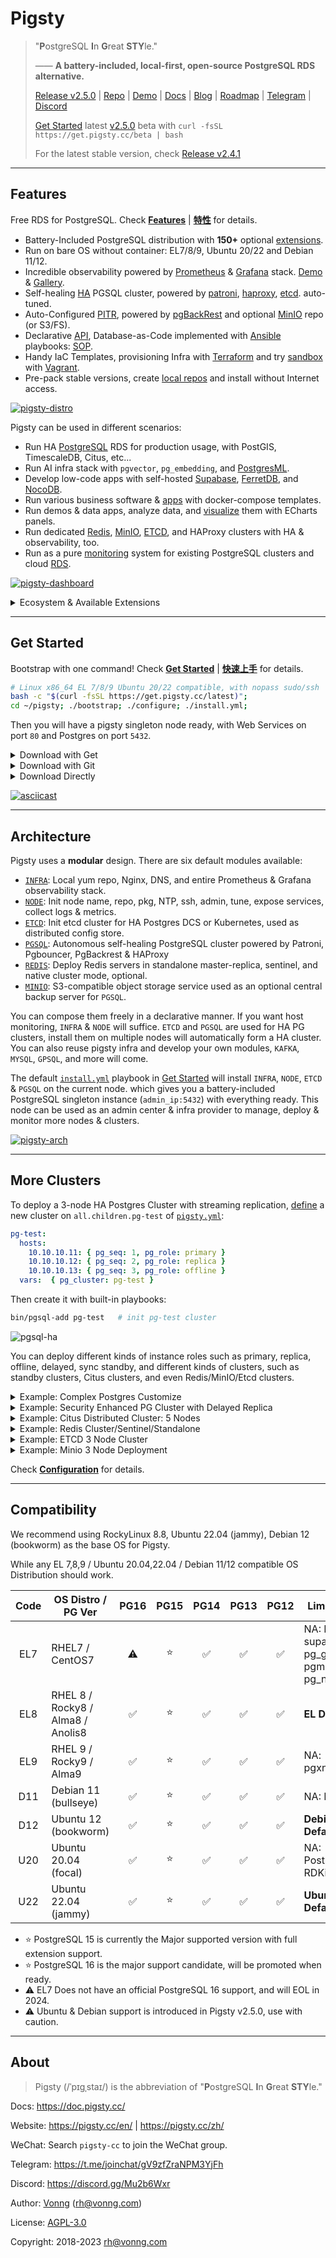 # Pigsty

> "**P**ostgreSQL **I**n **G**reat **STY**le."
>
> —— **A battery-included, local-first, open-source PostgreSQL RDS alternative.**
>
> [Release v2.5.0](https://github.com/Vonng/pigsty/releases/tag/v2.5.0) | [Repo](https://github.com/Vonng/pigsty) | [Demo](https://demo.pigsty.cc) | [Docs](https://doc.pigsty.cc/) | [Blog](https://pigsty.cc/en/) | [Roadmap](https://github.com/users/Vonng/projects/2/views/3) | [Telegram](https://t.me/joinchat/gV9zfZraNPM3YjFh) | [Discord](https://discord.gg/Mu2b6Wxr)
>
> [Get Started](docs/INSTALL.md) latest [v2.5.0](https://github.com/Vonng/pigsty/releases/tag/v2.5.0) beta with `curl -fsSL https://get.pigsty.cc/beta | bash`
> 
> For the latest stable version, check [Release v2.4.1](https://github.com/Vonng/pigsty/releases/tag/v2.4.1)


----------------

## Features

Free RDS for PostgreSQL. Check [**Features**](docs/FEATURE.md) | [**特性**](docs/zh/FEATURE.md) for details.

- Battery-Included PostgreSQL distribution with **150+** optional [extensions](docs/PGSQL-EXTENSION.md).
- Run on bare OS without container: EL7/8/9, Ubuntu 20/22 and Debian 11/12.
- Incredible observability powered by [Prometheus](https://prometheus.io/) & [Grafana](https://grafana.com/) stack. [Demo](https://demo.pigsty.cc) & [Gallery](https://github.com/Vonng/pigsty/wiki/Gallery).
- Self-healing [HA](docs/PGSQL-ARCH.md) PGSQL cluster, powered by [patroni](https://patroni.readthedocs.io/en/latest/), [haproxy](http://www.haproxy.org/), [etcd](https://etcd.io/). auto-tuned.
- Auto-Configured [PITR](docs/PGSQL-PITR.md), powered by [pgBackRest](https://pgbackrest.org/) and optional [MinIO](https://min.io/) repo (or S3/FS).
- Declarative [API](docs/CONFIG.md), Database-as-Code implemented with [Ansible](https://www.ansible.com/) playbooks: [SOP](docs/PGSQL-ADMIN.md).
- Handy IaC Templates, provisioning Infra with [Terraform](https://github.com/Vonng/pigsty/tree/master/terraform/README.md) and try [sandbox](docs/PROVISION.md) with [Vagrant](https://github.com/Vonng/pigsty/tree/master/vagrant/README.md).
- Pre-pack stable versions, create [local repos](docs/INSTALL.md#offline-packages) and install without Internet access.

[![pigsty-distro](https://github.com/Vonng/pigsty/assets/8587410/a0550ad2-7bb9-4051-8758-9e5e3b294e54)](docs/FEATURE.md)

Pigsty can be used in different scenarios:
- Run HA [PostgreSQL](docs/PGSQL.md) RDS for production usage, with PostGIS, TimescaleDB, Citus, etc...
- Run AI infra stack with `pgvector`, `pg_embedding`, and [PostgresML](https://github.com/Vonng/pigsty/tree/master/app/pgml/README.md).
- Develop low-code apps with self-hosted [Supabase](https://github.com/Vonng/pigsty/tree/master/app/supabase/README.md), [FerretDB](docs/MONGO.md), and [NocoDB](https://github.com/Vonng/pigsty/tree/master/app/nocodb/README.md).
- Run various business software & [apps](https://github.com/Vonng/pigsty/blob/master/app/README.md) with docker-compose templates.
- Run demos & data apps, analyze data, and [visualize](https://demo.pigsty.cc/d/isd-overview/) them with ECharts panels.
- Run dedicated [Redis](docs/REDIS.md), [MinIO](docs/MINIO.md), [ETCD](docs/ETCD.md), and HAProxy clusters with HA & observability, too.
- Run as a pure [monitoring](docs/PGSQL-MONITOR.md#monitor-mode) system for existing PostgreSQL clusters and cloud [RDS](docs/PGSQL-MONITOR.md#monitor-rds).

[![pigsty-dashboard](https://github.com/Vonng/pigsty/assets/8587410/cd4e6620-bc36-44dc-946b-b9ae56f93c90)](https://demo.pigsty.cc)


<details><summary>Ecosystem & Available Extensions</summary></br>

Pigsty has over **150+** **OPTIONAL** [extensions](docs/PGSQL-EXTENSION.md) pre-compiled and packaged, including some not included in the official PGDG repo. Some of the most potent extensions are:

- [Supabase](https://github.com/Vonng/pigsty/tree/master/app/supabase/README.md): Open-Source Firebase alternative based on PostgreSQL
- [FerretDB](https://github.com/Vonng/pigsty/tree/master/app/ferretdb/README.md): Open-Source MongoDB alternative based on PostgreSQL
- [PostgresML](https://github.com/Vonng/pigsty/tree/master/app/pgml/README.md): Use machine learning algorithms and pretrained models with SQL
- [PostGIS](https://postgis.net/): Add geospatial data support to PostgreSQL
- [TimescaleDB](https://www.timescale.com/): Add time-series/continuous-aggregation support to PostgreSQL
- [PGVector](https://github.com/pgvector/pgvector) / PG Embedding: AI vector/embedding data type support, and ivfflat / hnsw index access method
- [Citus](https://www.citusdata.com/): Turn a standalone primary-replica postgres cluster into a horizontally scalable distributed cluster
- [Apache AGE](https://age.apache.org/)): Add OpenCypher graph query language support to PostgreSQL, works like Neo4J
- ...

[![pigsty-extension](https://github.com/Vonng/pigsty/assets/8587410/91dfee81-3193-4505-b33f-0c5949dabf02)](docs/PGSQL-EXTENSION.md)

Some non-trivial extensions:

| name                         | version |   source   | type  | comment                                                                                                                    |
|------------------------------|:-------:|:----------:|:-----:|----------------------------------------------------------------------------------------------------------------------------|
| **age**                      |  1.4.0  | **PIGSTY** | FEAT  | Apache AGE graph database extension                                                                                        |
| **pointcloud**               |  1.2.5  | **PIGSTY** | FEAT  | A PostgreSQL extension for storing point cloud (LIDAR) data.                                                               |
| **http**                     |   1.6   | **PIGSTY** | FEAT  | HTTP client for PostgreSQL, allows web page retrieval inside the database.                                                 |
| pg_tle                       |  1.2.0  | **PIGSTY** | FEAT  | Trusted Language Extensions for PostgreSQL                                                                                 |
| roaringbitmap                |   0.5   | **PIGSTY** | FEAT  | Support for Roaring Bitmaps                                                                                                |
| **zhparser**                 |   2.2   | **PIGSTY** | FEAT  | Parser for full-text search of Chinese                                                                                     |
| **pgml**                     |  2.7.9  | **PIGSTY** | FEAT  | PostgresML: Use the expressive power of SQL along with the most advanced machine learning algorithms and pretrained models |
| pg_net                       |  0.7.3  | **PIGSTY** | FEAT  | A PostgreSQL extension that enables asynchronous (non-blocking) HTTP/HTTPS requests with SQL                               |
| vault                        |  0.2.9  | **PIGSTY** | FEAT  | Extension for storing encrypted secrets in the Vault                                                                       |
| **pg_graphql**               |  1.4.0  | **PIGSTY** | FEAT  | GraphQL support for PostgreSQL                                                                                             |
| **hydra**                    |  1.0.0  | **PIGSTY** | FEAT  | Hydra is open source, column-oriented Postgres extension                                                                   |
| credcheck                    |  2.1.0  |    PGDG    | ADMIN | credcheck - postgresql plain text credential checker                                                                       |
| **pg_cron**                  |   1.5   |    PGDG    | ADMIN | Job scheduler for PostgreSQL                                                                                               |
| pg_background                |   1.0   |    PGDG    | ADMIN | Run SQL queries in the background                                                                                          |
| pg_jobmon                    |  1.4.1  |    PGDG    | ADMIN | Extension for logging and monitoring functions in PostgreSQL                                                               |
| pg_readonly                  |  1.0.0  |    PGDG    | ADMIN | cluster database read only                                                                                                 |
| **pg_repack**                |  1.4.8  |    PGDG    | ADMIN | Reorganize tables in PostgreSQL databases with minimal locks                                                               |
| pg_squeeze                   |   1.5   |    PGDG    | ADMIN | A tool to remove unused space from a relation.                                                                             |
| pgfincore                    |   1.2   |    PGDG    | ADMIN | examine and manage the os buffer cache                                                                                     |
| **pglogical**                |  2.4.3  |    PGDG    | ADMIN | PostgreSQL Logical Replication                                                                                             |
| pglogical_origin             |  1.0.0  |    PGDG    | ADMIN | Dummy extension for compatibility when upgrading from Postgres 9.4                                                         |
| prioritize                   |   1.0   |    PGDG    | ADMIN | get and set the priority of PostgreSQL backends                                                                            |
| set_user                     |  4.0.1  |    PGDG    | AUDIT | similar to SET ROLE but with added logging                                                                                 |
| **passwordcracklib**         |  3.0.0  |    PGDG    | AUDIT | Enforce password policy                                                                                                    |
| pgaudit                      |   1.7   |    PGDG    | AUDIT | provides auditing functionality                                                                                            |
| pgcryptokey                  |   1.0   |    PGDG    | AUDIT | cryptographic key management                                                                                               |
| hdfs_fdw                     |  2.0.5  |    PGDG    |  FDW  | foreign-data wrapper for remote hdfs servers                                                                               |
| mongo_fdw                    |   1.1   |    PGDG    |  FDW  | foreign data wrapper for MongoDB access                                                                                    |
| multicorn                    |   2.4   |    PGDG    |  FDW  | Multicorn2 Python3.6+ bindings for Postgres 11++ Foreign Data Wrapper                                                      |
| mysql_fdw                    |   1.2   |    PGDG    |  FDW  | Foreign data wrapper for querying a MySQL server                                                                           |
| pgbouncer_fdw                |   0.4   |    PGDG    |  FDW  | Extension for querying pgbouncer stats from normal SQL views & running pgbouncer commands from normal SQL functions        |
| sqlite_fdw                   |   1.1   |    PGDG    |  FDW  | SQLite Foreign Data Wrapper                                                                                                |
| tds_fdw                      |  2.0.3  |    PGDG    |  FDW  | Foreign data wrapper for querying a TDS database (Sybase or Microsoft SQL Server)                                          |
| emaj                         |  4.2.0  |    PGDG    | FEAT  | E-Maj extension enables fine-grained write logging and time travel on subsets of the database.                             |
| periods                      |   1.2   |    PGDG    | FEAT  | Provide Standard SQL functionality for PERIODs and SYSTEM VERSIONING                                                       |
| pg_ivm                       |   1.5   |    PGDG    | FEAT  | incremental view maintenance on PostgreSQL                                                                                 |
| pgq                          |   3.5   |    PGDG    | FEAT  | Generic queue for PostgreSQL                                                                                               |
| pgsodium                     |  3.1.8  |    PGDG    | FEAT  | Postgres extension for libsodium functions                                                                                 |
| **timescaledb**              | 2.11.2  |    PGDG    | FEAT  | Enables scalable inserts and complex queries for time-series data (Apache 2 Edition)                                       |
| **wal2json**                 |  2.5.1  |    PGDG    | FEAT  | Capture JSON format CDC change via logical decoding                                                                        |
| **vector**                   |  0.5.0  |    PGDG    | FEAT  | vector data type and ivfflat / hnsw access method                                                                          |
| count_distinct               |  3.0.1  |    PGDG    | FUNC  | An alternative to COUNT(DISTINCT ...) aggregate, usable with HashAggregate                                                 |
| ddlx                         |  0.23   |    PGDG    | FUNC  | DDL eXtractor functions                                                                                                    |
| extra_window_functions       |   1.0   |    PGDG    | FUNC  | Additional window functions to PostgreSQL                                                                                  |
| mysqlcompat                  |  0.0.7  |    PGDG    | FUNC  | MySQL compatibility functions                                                                                              |
| orafce                       |   4.5   |    PGDG    | FUNC  | Functions and operators that emulate a subset of functions and packages from the Oracle RDBMS                              |
| pgsql_tweaks                 | 0.10.0  |    PGDG    | FUNC  | Some functions and views for daily usage                                                                                   |
| tdigest                      |  1.4.0  |    PGDG    | FUNC  | Provides tdigest aggregate function.                                                                                       |
| topn                         |  2.4.0  |    PGDG    | FUNC  | type for top-n JSONB                                                                                                       |
| unaccent                     |   1.1   |    PGDG    | FUNC  | text search dictionary that removes accents                                                                                |
| address_standardizer         |  3.3.3  |    PGDG    |  GIS  | Used to parse an address into constituent elements. Generally used to support geocoding address normalization step.        |
| address_standardizer_data_us |  3.3.3  |    PGDG    |  GIS  | Address Standardizer US dataset example                                                                                    |
| **postgis**                  |  3.3.3  |    PGDG    |  GIS  | PostGIS geometry and geography spatial types and functions                                                                 |
| postgis_raster               |  3.3.3  |    PGDG    |  GIS  | PostGIS raster types and functions                                                                                         |
| postgis_sfcgal               |  3.3.3  |    PGDG    |  GIS  | PostGIS SFCGAL functions                                                                                                   |
| postgis_tiger_geocoder       |  3.3.3  |    PGDG    |  GIS  | PostGIS tiger geocoder and reverse geocoder                                                                                |
| postgis_topology             |  3.3.3  |    PGDG    |  GIS  | PostGIS topology spatial types and functions                                                                               |
| amcheck                      |   1.3   |    PGDG    | INDEX | functions for verifying relation integrity                                                                                 |
| bloom                        |   1.0   |    PGDG    | INDEX | bloom access method - signature file based index                                                                           |
| hll                          |  2.16   |    PGDG    | INDEX | type for storing hyperloglog data                                                                                          |
| pgtt                         | 2.10.0  |    PGDG    | INDEX | Extension to add Global Temporary Tables feature to PostgreSQL                                                             |
| rum                          |   1.3   |    PGDG    | INDEX | RUM index access method                                                                                                    |
| hstore_plperl                |   1.0   |    PGDG    | LANG  | transform between hstore and plperl                                                                                        |
| hstore_plperlu               |   1.0   |    PGDG    | LANG  | transform between hstore and plperlu                                                                                       |
| plpgsql_check                |   2.3   |    PGDG    | LANG  | extended check for plpgsql functions                                                                                       |
| plsh                         |    2    |    PGDG    | LANG  | PL/sh procedural language                                                                                                  |
| **citus**                    | 12.0-1  |    PGDG    | SHARD | Citus distributed database                                                                                                 |
| citus_columnar               | 11.3-1  |    PGDG    | SHARD | Citus Columnar extension                                                                                                   |
| pg_fkpart                    |   1.7   |    PGDG    | SHARD | Table partitioning by foreign key utility                                                                                  |
| pg_partman                   |  4.7.3  |    PGDG    | SHARD | Extension to manage partitioned tables by time or ID                                                                       |
| plproxy                      | 2.10.0  |    PGDG    | SHARD | Database partitioning implemented as procedural language                                                                   |
| hypopg                       |  1.4.0  |    PGDG    | STAT  | Hypothetical indexes for PostgreSQL                                                                                        |
| logerrors                    |   2.1   |    PGDG    | STAT  | Function for collecting statistics about messages in logfile                                                               |
| pg_auth_mon                  |   1.1   |    PGDG    | STAT  | monitor connection attempts per user                                                                                       |
| pg_permissions               |   1.1   |    PGDG    | STAT  | view object permissions and compare them with the desired state                                                            |
| pg_qualstats                 |  2.0.4  |    PGDG    | STAT  | An extension collecting statistics about quals                                                                             |
| pg_stat_kcache               |  2.2.2  |    PGDG    | STAT  | Kernel statistics gathering                                                                                                |
| pg_stat_monitor              |   2.0   |    PGDG    | STAT  | aggregated statistics, client information, plan details including plan, and histogram information.                         |
| pg_store_plans               |   1.7   |    PGDG    | STAT  | track plan statistics of all SQL statements executed                                                                       |
| pg_track_settings            |  2.1.2  |    PGDG    | STAT  | Track settings changes                                                                                                     |
| pg_wait_sampling             |   1.1   |    PGDG    | STAT  | sampling based statistics of wait events                                                                                   |
| pldbgapi                     |   1.1   |    PGDG    | STAT  | server-side support for debugging PL/pgSQL functions                                                                       |
| plprofiler                   |   4.2   |    PGDG    | STAT  | server-side support for profiling PL/pgSQL functions                                                                       |
| powa                         |  4.1.4  |    PGDG    | STAT  | PostgreSQL Workload Analyser-core                                                                                          |
| system_stats                 |   1.0   |    PGDG    | STAT  | System statistic functions for PostgreSQL                                                                                  |
| citext                       |   1.6   |    PGDG    | TYPE  | data type for case-insensitive character strings                                                                           |
| geoip                        |  0.2.4  |    PGDG    | TYPE  | An IP geolocation extension (a wrapper around the MaxMind GeoLite dataset)                                                 |
| ip4r                         |   2.4   |    PGDG    | TYPE  | IPv4/v6 and IPv4/v6 range index type for PostgreSQL                                                                        |
| pg_uuidv7                    |   1.1   |    PGDG    | TYPE  | pg_uuidv7: create UUIDv7 values in postgres                                                                                |
| pgmp                         |   1.1   |    PGDG    | TYPE  | Multiple Precision Arithmetic extension                                                                                    |
| semver                       | 0.32.1  |    PGDG    | TYPE  | Semantic version data type                                                                                                 |
| timestamp9                   |  1.3.0  |    PGDG    | TYPE  | timestamp nanosecond resolution                                                                                            |
| unit                         |    7    |    PGDG    | TYPE  | SI units extension                                                                                                         |


</details>



----------------

## Get Started

Bootstrap with one command! Check [**Get Started**](docs/INSTALL.md) | [**快速上手**](docs/zh/INSTALL.md) for details.

```bash
# Linux x86_64 EL 7/8/9 Ubuntu 20/22 compatible, with nopass sudo/ssh
bash -c "$(curl -fsSL https://get.pigsty.cc/latest)";
cd ~/pigsty; ./bootstrap; ./configure; ./install.yml;
```

Then you will have a pigsty singleton node ready, with Web Services on port `80` and Postgres on port `5432`.

<details><summary>Download with Get</summary>

```bash
$ curl https://get.pigsty.cc/latest | bash
...
[Checking] ===========================================
[ OK ] SOURCE from CDN due to GFW
FROM CDN    : bash -c "$(curl -fsSL https://get.pigsty.cc/latest)"
FROM GITHUB : bash -c "$(curl -fsSL https://raw.githubusercontent.com/Vonng/pigsty/master/bin/latest)"
[Downloading] ===========================================
[ OK ] download pigsty source code from CDN
[ OK ] $ curl -SL https://get.pigsty.cc/v2.5.0/pigsty-v2.5.0.tgz
...
MD5: d5dc4a51efc81932a03d7c010d0d5d64  /tmp/pigsty-v2.5.0.tgz
[Extracting] ===========================================
[ OK ] extract '/tmp/pigsty-v2.5.0.tgz' to '/home/vagrant/pigsty'
[ OK ] $ tar -xf /tmp/pigsty-v2.5.0.tgz -C ~;
[Reference] ===========================================
Official Site:   https://pigsty.cc
Get Started:     https://doc.pigsty.cc/#/INSTALL
Documentation:   https://doc.pigsty.cc
Github Repo:     https://github.com/Vonng/pigsty
Public Demo:     https://demo.pigsty.cc
[Proceeding] ===========================================
cd ~/pigsty      # entering pigsty home directory before proceeding
./bootstrap      # install ansible & download the optional offline packages
./configure      # preflight-check and generate config according to your env
./install.yml    # install pigsty on this node and init it as the admin node
[ OK ] ~/pigsty is ready to go now!
```

</details>


<details><summary>Download with Git</summary>

You can also download pigsty source with `git`, don't forget to checkout a specific version.

```bash
git clone https://github.com/Vonng/pigsty;
cd pigsty; git checkout v2.5.0
```

</details>


<details><summary>Download Directly</summary>

You can also download pigsty source & offline pkgs directly from GitHub release page.

```bash
# get from GitHub
bash -c "$(curl -fsSL https://raw.githubusercontent.com/Vonng/pigsty/master/bin/latest)"

# or download tarball directly with curl
curl -L https://github.com/Vonng/pigsty/releases/download/v2.5.0/pigsty-v2.5.0.tgz -o ~/pigsty.tgz                 # SRC
curl -L https://github.com/Vonng/pigsty/releases/download/v2.5.0/pigsty-pkg-v2.5.0.el9.x86_64.tgz -o /tmp/pkg.tgz  # EL9
curl -L https://github.com/Vonng/pigsty/releases/download/v2.5.0/pigsty-pkg-v2.5.0.el8.x86_64.tgz -o /tmp/pkg.tgz  # EL8
curl -L https://github.com/Vonng/pigsty/releases/download/v2.5.0/pigsty-pkg-v2.5.0.el7.x86_64.tgz -o /tmp/pkg.tgz  # EL7
```

</details>

[![asciicast](https://asciinema.org/a/603609.svg)](https://asciinema.org/a/603609)



----------------

## Architecture

Pigsty uses a **modular** design. There are six default modules available:

* [`INFRA`](docs/INFRA.md): Local yum repo, Nginx, DNS, and entire Prometheus & Grafana observability stack.
* [`NODE`](docs/NODE.md):   Init node name, repo, pkg, NTP, ssh, admin, tune, expose services, collect logs & metrics.
* [`ETCD`](docs/ETCD.md):   Init etcd cluster for HA Postgres DCS or Kubernetes, used as distributed config store.
* [`PGSQL`](docs/PGSQL.md): Autonomous self-healing PostgreSQL cluster powered by Patroni, Pgbouncer, PgBackrest & HAProxy
* [`REDIS`](docs/REDIS.md): Deploy Redis servers in standalone master-replica, sentinel, and native cluster mode, optional.
* [`MINIO`](docs/MINIO.md): S3-compatible object storage service used as an optional central backup server for `PGSQL`.

You can compose them freely in a declarative manner. If you want host monitoring, `INFRA` & `NODE` will suffice.
`ETCD` and `PGSQL` are used for HA PG clusters, install them on multiple nodes will automatically form a HA cluster.
You can also reuse pigsty infra and develop your own modules, `KAFKA`, `MYSQL`, `GPSQL`, and more will come.

The default [`install.yml`](install.yml) playbook in [Get Started](#get-started) will install `INFRA`, `NODE`, `ETCD` & `PGSQL` on the current node. 
which gives you a battery-included PostgreSQL singleton instance (`admin_ip:5432`) with everything ready.
This node can be used as an admin center & infra provider to manage, deploy & monitor more nodes & clusters.

[![pigsty-arch](https://github.com/Vonng/pigsty/assets/8587410/7b226641-e61b-4e79-bc31-759204778bd5)](docs/ARCH.md)



----------------

## More Clusters

To deploy a 3-node HA Postgres Cluster with streaming replication, [define](https://github.com/Vonng/pigsty/blob/master/pigsty.yml#L54) a new cluster on `all.children.pg-test` of [`pigsty.yml`](https://github.com/Vonng/pigsty/blob/master/pigsty.yml):

```yaml 
pg-test:
  hosts:
    10.10.10.11: { pg_seq: 1, pg_role: primary }
    10.10.10.12: { pg_seq: 2, pg_role: replica }
    10.10.10.13: { pg_seq: 3, pg_role: offline }
  vars:  { pg_cluster: pg-test }
```

Then create it with built-in playbooks:

```bash
bin/pgsql-add pg-test   # init pg-test cluster 
```

![pgsql-ha](https://github.com/Vonng/pigsty/assets/8587410/645501d1-384e-4009-b41b-8488654f17d3)

You can deploy different kinds of instance roles such as primary, replica, offline, delayed, sync standby, and different kinds of clusters, such as standby clusters, Citus clusters, and even Redis/MinIO/Etcd clusters.

<details><summary>Example: Complex Postgres Customize</summary>

```yaml
pg-meta:
  hosts: { 10.10.10.10: { pg_seq: 1, pg_role: primary , pg_offline_query: true } }
  vars:
    pg_cluster: pg-meta
    pg_databases:                       # define business databases on this cluster, array of database definition
      - name: meta                      # REQUIRED, `name` is the only mandatory field of a database definition
        baseline: cmdb.sql              # optional, database sql baseline path, (relative path among ansible search path, e.g files/)
        pgbouncer: true                 # optional, add this database to pgbouncer database list? true by default
        schemas: [pigsty]               # optional, additional schemas to be created, array of schema names
        extensions:                     # optional, additional extensions to be installed: array of `{name[,schema]}`
          - { name: postgis , schema: public }
          - { name: timescaledb }
        comment: pigsty meta database   # optional, comment string for this database
        owner: postgres                # optional, database owner, postgres by default
        template: template1            # optional, which template to use, template1 by default
        encoding: UTF8                 # optional, database encoding, UTF8 by default. (MUST same as template database)
        locale: C                      # optional, database locale, C by default.  (MUST same as template database)
        lc_collate: C                  # optional, database collate, C by default. (MUST same as template database)
        lc_ctype: C                    # optional, database ctype, C by default.   (MUST same as template database)
        tablespace: pg_default         # optional, default tablespace, 'pg_default' by default.
        allowconn: true                # optional, allow connection, true by default. false will disable connect at all
        revokeconn: false              # optional, revoke public connection privilege. false by default. (leave connect with grant option to owner)
        register_datasource: true      # optional, register this database to grafana datasources? true by default
        connlimit: -1                  # optional, database connection limit, default -1 disable limit
        pool_auth_user: dbuser_meta    # optional, all connection to this pgbouncer database will be authenticated by this user
        pool_mode: transaction         # optional, pgbouncer pool mode at database level, default transaction
        pool_size: 64                  # optional, pgbouncer pool size at database level, default 64
        pool_size_reserve: 32          # optional, pgbouncer pool size reserve at database level, default 32
        pool_size_min: 0               # optional, pgbouncer pool size min at database level, default 0
        pool_max_db_conn: 100          # optional, max database connections at database level, default 100
      - { name: grafana  ,owner: dbuser_grafana  ,revokeconn: true ,comment: grafana primary database }
      - { name: bytebase ,owner: dbuser_bytebase ,revokeconn: true ,comment: bytebase primary database }
      - { name: kong     ,owner: dbuser_kong     ,revokeconn: true ,comment: kong the api gateway database }
      - { name: gitea    ,owner: dbuser_gitea    ,revokeconn: true ,comment: gitea meta database }
      - { name: wiki     ,owner: dbuser_wiki     ,revokeconn: true ,comment: wiki meta database }
    pg_users:                           # define business users/roles on this cluster, array of user definition
      - name: dbuser_meta               # REQUIRED, `name` is the only mandatory field of a user definition
        password: DBUser.Meta           # optional, password, can be a scram-sha-256 hash string or plain text
        login: true                     # optional, can log in, true by default  (new biz ROLE should be false)
        superuser: false                # optional, is superuser? false by default
        createdb: false                 # optional, can create database? false by default
        createrole: false               # optional, can create role? false by default
        inherit: true                   # optional, can this role use inherited privileges? true by default
        replication: false              # optional, can this role do replication? false by default
        bypassrls: false                # optional, can this role bypass row level security? false by default
        pgbouncer: true                 # optional, add this user to pgbouncer user-list? false by default (production user should be true explicitly)
        connlimit: -1                   # optional, user connection limit, default -1 disable limit
        expire_in: 3650                 # optional, now + n days when this role is expired (OVERWRITE expire_at)
        expire_at: '2030-12-31'         # optional, YYYY-MM-DD 'timestamp' when this role is expired  (OVERWRITTEN by expire_in)
        comment: pigsty admin user      # optional, comment string for this user/role
        roles: [dbrole_admin]           # optional, belonged roles. default roles are: dbrole_{admin,readonly,readwrite,offline}
        parameters: {}                  # optional, role level parameters with `ALTER ROLE SET`
        pool_mode: transaction          # optional, pgbouncer pool mode at user level, transaction by default
        pool_connlimit: -1              # optional, max database connections at user level, default -1 disable limit
      - {name: dbuser_view     ,password: DBUser.Viewer   ,pgbouncer: true ,roles: [dbrole_readonly], comment: read-only viewer for meta database}
      - {name: dbuser_grafana  ,password: DBUser.Grafana  ,pgbouncer: true ,roles: [dbrole_admin]    ,comment: admin user for grafana database   }
      - {name: dbuser_bytebase ,password: DBUser.Bytebase ,pgbouncer: true ,roles: [dbrole_admin]    ,comment: admin user for bytebase database  }
      - {name: dbuser_kong     ,password: DBUser.Kong     ,pgbouncer: true ,roles: [dbrole_admin]    ,comment: admin user for kong api gateway   }
      - {name: dbuser_gitea    ,password: DBUser.Gitea    ,pgbouncer: true ,roles: [dbrole_admin]    ,comment: admin user for gitea service      }
      - {name: dbuser_wiki     ,password: DBUser.Wiki     ,pgbouncer: true ,roles: [dbrole_admin]    ,comment: admin user for wiki.js service    }
    pg_services:                        # extra services in addition to pg_default_services, array of service definition
      # standby service will route {ip|name}:5435 to sync replica's pgbouncer (5435->6432 standby)
      - name: standby                   # required, service name, the actual svc name will be prefixed with `pg_cluster`, e.g: pg-meta-standby
        port: 5435                      # required, service exposed port (work as kubernetes service node port mode)
        ip: "*"                         # optional, service bind ip address, `*` for all ip by default
        selector: "[]"                  # required, service member selector, use JMESPath to filter inventory
        dest: default                   # optional, destination port, default|postgres|pgbouncer|<port_number>, 'default' by default
        check: /sync                    # optional, health check url path, / by default
        backup: "[? pg_role == `primary`]"  # backup server selector
        maxconn: 3000                   # optional, max allowed front-end connection
        balance: roundrobin             # optional, haproxy load balance algorithm (roundrobin by default, other: leastconn)
        options: 'inter 3s fastinter 1s downinter 5s rise 3 fall 3 on-marked-down shutdown-sessions slowstart 30s maxconn 3000 maxqueue 128 weight 100'
    pg_hba_rules:
      - {user: dbuser_view , db: all ,addr: infra ,auth: pwd ,title: 'allow grafana dashboard access cmdb from infra nodes'}
    pg_vip_enabled: true
    pg_vip_address: 10.10.10.2/24
    pg_vip_interface: eth1
    node_crontab:  # make a full backup 1 am everyday
      - '00 01 * * * postgres /pg/bin/pg-backup full'

```

</details>

<details><summary>Example: Security Enhanced PG Cluster with Delayed Replica</summary>

```yaml
pg-meta:      # 3 instance postgres cluster `pg-meta`
  hosts:
    10.10.10.10: { pg_seq: 1, pg_role: primary }
    10.10.10.11: { pg_seq: 2, pg_role: replica }
    10.10.10.12: { pg_seq: 3, pg_role: replica , pg_offline_query: true }
  vars:
    pg_cluster: pg-meta
    pg_conf: crit.yml
    pg_users:
      - { name: dbuser_meta , password: DBUser.Meta   , pgbouncer: true , roles: [ dbrole_admin ] , comment: pigsty admin user }
      - { name: dbuser_view , password: DBUser.Viewer , pgbouncer: true , roles: [ dbrole_readonly ] , comment: read-only viewer for meta database }
    pg_databases:
      - {name: meta ,baseline: cmdb.sql ,comment: pigsty meta database ,schemas: [pigsty] ,extensions: [{name: postgis, schema: public}, {name: timescaledb}]}
    pg_default_service_dest: postgres
    pg_services:
      - { name: standby ,src_ip: "*" ,port: 5435 , dest: default ,selector: "[]" , backup: "[? pg_role == `primary`]" }
    pg_vip_enabled: true
    pg_vip_address: 10.10.10.2/24
    pg_vip_interface: eth1
    pg_listen: '${ip},${vip},${lo}'
    patroni_ssl_enabled: true
    pgbouncer_sslmode: require
    pgbackrest_method: minio
    pg_libs: 'timescaledb, $libdir/passwordcheck, pg_stat_statements, auto_explain' # add passwordcheck extension to enforce strong password
    pg_default_roles:                 # default roles and users in postgres cluster
      - { name: dbrole_readonly  ,login: false ,comment: role for global read-only access     }
      - { name: dbrole_offline   ,login: false ,comment: role for restricted read-only access }
      - { name: dbrole_readwrite ,login: false ,roles: [dbrole_readonly]               ,comment: role for global read-write access }
      - { name: dbrole_admin     ,login: false ,roles: [pg_monitor, dbrole_readwrite]  ,comment: role for object creation }
      - { name: postgres     ,superuser: true  ,expire_in: 7300                        ,comment: system superuser }
      - { name: replicator ,replication: true  ,expire_in: 7300 ,roles: [pg_monitor, dbrole_readonly]   ,comment: system replicator }
      - { name: dbuser_dba   ,superuser: true  ,expire_in: 7300 ,roles: [dbrole_admin]  ,pgbouncer: true ,pool_mode: session, pool_connlimit: 16 , comment: pgsql admin user }
      - { name: dbuser_monitor ,roles: [pg_monitor] ,expire_in: 7300 ,pgbouncer: true ,parameters: {log_min_duration_statement: 1000 } ,pool_mode: session ,pool_connlimit: 8 ,comment: pgsql monitor user }
    pg_default_hba_rules:             # postgres host-based auth rules by default
      - {user: '${dbsu}'    ,db: all         ,addr: local     ,auth: ident ,title: 'dbsu access via local os user ident'  }
      - {user: '${dbsu}'    ,db: replication ,addr: local     ,auth: ident ,title: 'dbsu replication from local os ident' }
      - {user: '${repl}'    ,db: replication ,addr: localhost ,auth: ssl   ,title: 'replicator replication from localhost'}
      - {user: '${repl}'    ,db: replication ,addr: intra     ,auth: ssl   ,title: 'replicator replication from intranet' }
      - {user: '${repl}'    ,db: postgres    ,addr: intra     ,auth: ssl   ,title: 'replicator postgres db from intranet' }
      - {user: '${monitor}' ,db: all         ,addr: localhost ,auth: pwd   ,title: 'monitor from localhost with password' }
      - {user: '${monitor}' ,db: all         ,addr: infra     ,auth: ssl   ,title: 'monitor from infra host with password'}
      - {user: '${admin}'   ,db: all         ,addr: infra     ,auth: ssl   ,title: 'admin @ infra nodes with pwd & ssl'   }
      - {user: '${admin}'   ,db: all         ,addr: world     ,auth: cert  ,title: 'admin @ everywhere with ssl & cert'   }
      - {user: '+dbrole_readonly',db: all    ,addr: localhost ,auth: ssl   ,title: 'pgbouncer read/write via local socket'}
      - {user: '+dbrole_readonly',db: all    ,addr: intra     ,auth: ssl   ,title: 'read/write biz user via password'     }
      - {user: '+dbrole_offline' ,db: all    ,addr: intra     ,auth: ssl   ,title: 'allow etl offline tasks from intranet'}
    pgb_default_hba_rules:            # pgbouncer host-based authentication rules
      - {user: '${dbsu}'    ,db: pgbouncer   ,addr: local     ,auth: peer  ,title: 'dbsu local admin access with os ident'}
      - {user: 'all'        ,db: all         ,addr: localhost ,auth: pwd   ,title: 'allow all user local access with pwd' }
      - {user: '${monitor}' ,db: pgbouncer   ,addr: intra     ,auth: ssl   ,title: 'monitor access via intranet with pwd' }
      - {user: '${monitor}' ,db: all         ,addr: world     ,auth: deny  ,title: 'reject all other monitor access addr' }
      - {user: '${admin}'   ,db: all         ,addr: intra     ,auth: ssl   ,title: 'admin access via intranet with pwd'   }
      - {user: '${admin}'   ,db: all         ,addr: world     ,auth: deny  ,title: 'reject all other admin access addr'   }
      - {user: 'all'        ,db: all         ,addr: intra     ,auth: ssl   ,title: 'allow all user intra access with pwd' }

# OPTIONAL delayed cluster for pg-meta
pg-meta-delay:                    # delayed instance for pg-meta (1 hour ago)
  hosts: { 10.10.10.13: { pg_seq: 1, pg_role: primary, pg_upstream: 10.10.10.10, pg_delay: 1h } }
  vars: { pg_cluster: pg-meta-delay }
```

</details>

<details><summary>Example: Citus Distributed Cluster: 5 Nodes</summary>

```yaml
all:
  children:
    pg-citus0: # citus coordinator, pg_group = 0
      hosts: { 10.10.10.10: { pg_seq: 1, pg_role: primary } }
      vars: { pg_cluster: pg-citus0 , pg_group: 0 }
    pg-citus1: # citus data node 1
      hosts: { 10.10.10.11: { pg_seq: 1, pg_role: primary } }
      vars: { pg_cluster: pg-citus1 , pg_group: 1 }
    pg-citus2: # citus data node 2
      hosts: { 10.10.10.12: { pg_seq: 1, pg_role: primary } }
      vars: { pg_cluster: pg-citus2 , pg_group: 2 }
    pg-citus3: # citus data node 3, with an extra replica
      hosts:
        10.10.10.13: { pg_seq: 1, pg_role: primary }
        10.10.10.14: { pg_seq: 2, pg_role: replica }
      vars: { pg_cluster: pg-citus3 , pg_group: 3 }
  vars:                               # global parameters for all citus clusters
    pg_mode: citus                    # pgsql cluster mode: citus
    pg_shard: pg-citus                # citus shard name: pg-citus
    patroni_citus_db: meta            # citus distributed database name
    pg_dbsu_password: DBUser.Postgres # all dbsu password access for citus cluster
  pg_libs: 'citus, timescaledb, pg_stat_statements, auto_explain' # citus will be added by patroni automatically
    pg_extensions: 
      - pg_repack_${ pg_version }* wal2json_${ pg_version }* passwordcheck_cracklib_${ pg_version }* 
      - postgis3*_${ pg_version }* timescaledb-2-postgresql-${ pg_version }* pgvector_${ pg_version }* citus_${ pg_version }*
    pg_users: [ { name: dbuser_meta ,password: DBUser.Meta ,pgbouncer: true ,roles: [ dbrole_admin ] } ]
    pg_databases: [ { name: meta ,extensions: [ { name: citus }, { name: postgis }, { name: timescaledb } ] } ]
    pg_hba_rules:
      - { user: 'all' ,db: all  ,addr: 127.0.0.1/32 ,auth: ssl ,title: 'all user ssl access from localhost' }
      - { user: 'all' ,db: all  ,addr: intra        ,auth: ssl ,title: 'all user ssl access from intranet'  }
```

</details>

<details><summary>Example: Redis Cluster/Sentinel/Standalone</summary>

```yaml
redis-ms: # redis classic primary & replica
  hosts: { 10.10.10.10: { redis_node: 1 , redis_instances: { 6379: { }, 6380: { replica_of: '10.10.10.10 6379' } } } }
  vars: { redis_cluster: redis-ms ,redis_password: 'redis.ms' ,redis_max_memory: 64MB }

redis-meta: # redis sentinel x 3
  hosts: { 10.10.10.11: { redis_node: 1 , redis_instances: { 26379: { } ,26380: { } ,26381: { } } } }
  vars:
    redis_cluster: redis-meta
    redis_password: 'redis.meta'
    redis_mode: sentinel
    redis_max_memory: 16MB
    redis_sentinel_monitor: # primary list for redis sentinel, use cls as name, primary ip:port
      - { name: redis-ms, host: 10.10.10.10, port: 6379 ,password: redis.ms, quorum: 2 }

redis-test: # redis native cluster: 3m x 3s
  hosts:
    10.10.10.12: { redis_node: 1 ,redis_instances: { 6379: { } ,6380: { } ,6381: { } } }
    10.10.10.13: { redis_node: 2 ,redis_instances: { 6379: { } ,6380: { } ,6381: { } } }
  vars: { redis_cluster: redis-test ,redis_password: 'redis.test' ,redis_mode: cluster, redis_max_memory: 32MB }
```

</details>

<details><summary>Example: ETCD 3 Node Cluster</summary>

```yaml
etcd: # dcs service for postgres/patroni ha consensus
  hosts:  # 1 node for testing, 3 or 5 for production
    10.10.10.10: { etcd_seq: 1 }  # etcd_seq required
    10.10.10.11: { etcd_seq: 2 }  # assign from 1 ~ n
    10.10.10.12: { etcd_seq: 3 }  # odd number please
  vars: # cluster level parameter override roles/etcd
    etcd_cluster: etcd  # mark etcd cluster name etcd
    etcd_safeguard: false # safeguard against purging
    etcd_clean: true # purge etcd during init process
```

</details>

<details><summary>Example: Minio 3 Node Deployment</summary>

```yaml
minio:
  hosts:
    10.10.10.10: { minio_seq: 1 }
    10.10.10.11: { minio_seq: 2 }
    10.10.10.12: { minio_seq: 3 }
  vars:
    minio_cluster: minio
    minio_data: '/data{1...2}'        # use two disk per node
    minio_node: '${minio_cluster}-${minio_seq}.pigsty' # minio node name pattern
    haproxy_services:
      - name: minio                     # [REQUIRED] service name, unique
        port: 9002                      # [REQUIRED] service port, unique
        options:
          - option httpchk
          - option http-keep-alive
          - http-check send meth OPTIONS uri /minio/health/live
          - http-check expect status 200
        servers:
          - { name: minio-1 ,ip: 10.10.10.10 , port: 9000 , options: 'check-ssl ca-file /etc/pki/ca.crt check port 9000' }
          - { name: minio-2 ,ip: 10.10.10.11 , port: 9000 , options: 'check-ssl ca-file /etc/pki/ca.crt check port 9000' }
          - { name: minio-3 ,ip: 10.10.10.12 , port: 9000 , options: 'check-ssl ca-file /etc/pki/ca.crt check port 9000' }
```

</details>

Check [**Configuration**](docs/CONFIG.md) for details.



----------------

## Compatibility

We recommend using RockyLinux 8.8, Ubuntu 22.04 (jammy), Debian 12 (bookworm) as the base OS for Pigsty.

While any EL 7,8,9 / Ubuntu 20.04,22.04 / Debian 11/12 compatible OS Distribution should work.

| Code | OS Distro / PG Ver                | PG16 | PG15 | PG14 | PG13 | PG12 | Limitation                                   |
|:----:|-----------------------------------|:----:|:----:|:----:|:----:|:----:|----------------------------------------------|
| EL7  | RHEL7 / CentOS7                   |  ⚠️  |  ⭐️  |  ✅   |  ✅   |  ✅   | NA: PG16, supabase, pg_graphql, pgml, pg_net |
| EL8  | RHEL 8 / Rocky8 / Alma8 / Anolis8 |  ✅   |  ⭐️  |  ✅   |  ✅   |  ✅   | **EL Default**                               |
| EL9  | RHEL 9 / Rocky9 / Alma9           |  ✅   |  ⭐️  |  ✅   |  ✅   |  ✅   | NA: pgxnclient                               |
| D11  | Debian 11 (bullseye)              |  ✅   |  ⭐️  |  ✅   |  ✅   |  ✅   | NA: RDKit                                    |
| D12  | Ubuntu 12 (bookworm)              |  ✅   |  ⭐️  |  ✅   |  ✅   |  ✅   | **Debian Default**                           |
| U20  | Ubuntu 20.04 (focal)              |  ✅   |  ⭐️  |  ✅   |  ✅   |  ✅   | NA: PostGIS, RDKit                           |
| U22  | Ubuntu 22.04 (jammy)              |  ✅   |  ⭐️  |  ✅   |  ✅   |  ✅   | **Ubuntu Default**                           |

* ⭐️ PostgreSQL 15 is currently the Major supported version with full extension support.
* ⭐ PostgreSQL 16 is the major support candidate, will be promoted when ready.
* ⚠️ EL7 Does not have an official PostgreSQL 16 support, and will EOL in 2024.
* ⚠️ Ubuntu & Debian support is introduced in Pigsty v2.5.0, use with caution.



----------------

## About

> Pigsty (/ˈpɪɡˌstaɪ/) is the abbreviation of "**P**ostgreSQL **I**n **G**reat **STY**le."

Docs: https://doc.pigsty.cc/

Website: https://pigsty.cc/en/ | https://pigsty.cc/zh/

WeChat: Search `pigsty-cc` to join the WeChat group.

Telegram: https://t.me/joinchat/gV9zfZraNPM3YjFh

Discord: https://discord.gg/Mu2b6Wxr

Author: [Vonng](https://vonng.com/en) ([rh@vonng.com](mailto:rh@vonng.com))

License: [AGPL-3.0](LICENSE)

Copyright: 2018-2023 rh@vonng.com